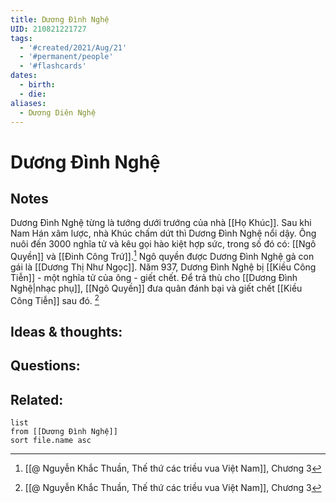 ```yaml
---
title: Dương Đình Nghệ
UID: 210821221727
tags:
  - '#created/2021/Aug/21'
  - '#permanent/people'
  - '#flashcards'
dates:
  - birth:
  - die:
aliases:
  - Dương Diên Nghệ
---
```

# Dương Đình Nghệ


## Notes
Dương Đình Nghệ từng là tướng dưới trướng của nhà [[Họ Khúc]]. Sau khi Nam Hán xâm lược, nhà Khúc chấm dứt thì Dương Đình Nghệ nổi dậy. Ông nuôi đến 3000 nghĩa tử và kêu gọi hào kiệt hợp sức, trong số đó có: [[Ngô Quyền]] và [[Đinh Công Trứ]].[^1]
Ngô quyền được Dương Đình Nghệ gả con gái là [[Dương Thị Như Ngọc]]. Năm 937, Dương Đình Nghệ bị [[Kiều Công Tiễn]] - một nghĩa tử của ông - giết chết. Để trả thù cho [[Dương Đình Nghệ|nhạc phụ]], [[Ngô Quyền]] đưa quân đánh bại  và giết chết [[Kiều Công Tiễn]] sau đó. [^1]

## Ideas & thoughts:


## Questions:


## Related:
```dataview
list
from [[Dương Đình Nghệ]]
sort file.name asc
```
[^1]: [[@ Nguyễn Khắc Thuần, Thế thứ các triều vua Việt Nam]], Chương 3